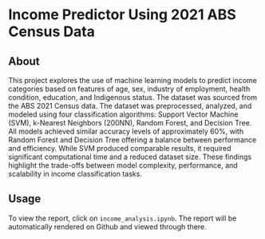 # Income Predictor Using 2021 ABS Census Data

## About

This project explores the use of machine learning models to predict income categories based on features of age, sex, industry of employment, health condition, education, and Indigenous status. The dataset was sourced from the ABS 2021 Census data. The dataset was preprocessed, analyzed, and modeled using four classification algorithms: Support Vector Machine (SVM), k-Nearest Neighbors (200NN), Random Forest, and Decision Tree. All models achieved similar accuracy levels of approximately 60%, with Random Forest and Decision Tree offering a balance between performance and efficiency. While SVM produced comparable results, it required significant computational time and a reduced dataset size. These findings highlight the trade-offs between model complexity, performance, and scalability in income classification tasks.

## Usage

To view the report, click on `income_analysis.ipynb`. The report will be automatically rendered on Github and viewed through there.
